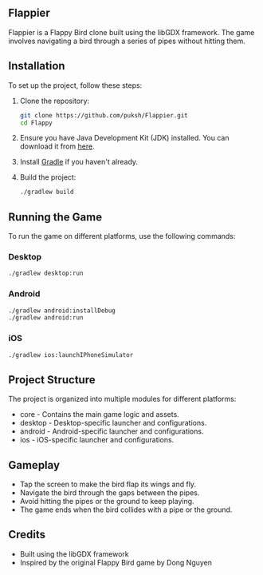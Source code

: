 ## Flappier

Flappier is a Flappy Bird clone built using the libGDX framework. The game involves navigating a bird through a series of pipes without hitting them.

## Installation

To set up the project, follow these steps:

1. Clone the repository:
    ```sh
    git clone https://github.com/puksh/Flappier.git
    cd Flappy
    ```

2. Ensure you have Java Development Kit (JDK) installed. You can download it from [here](https://www.oracle.com/java/technologies/javase-jdk11-downloads.html).

3. Install [Gradle](https://gradle.org/install/) if you haven't already.

4. Build the project:
    ```sh
    ./gradlew build
    ```

## Running the Game

To run the game on different platforms, use the following commands:

### Desktop

```sh
./gradlew desktop:run
```

### Android

```sh
./gradlew android:installDebug
./gradlew android:run
```

### iOS

```sh
./gradlew ios:launchIPhoneSimulator
```

## Project Structure

The project is organized into multiple modules for different platforms:

- core - Contains the main game logic and assets.
- desktop - Desktop-specific launcher and configurations.
- android - Android-specific launcher and configurations.
- ios - iOS-specific launcher and configurations.

## Gameplay

- Tap the screen to make the bird flap its wings and fly.
- Navigate the bird through the gaps between the pipes.
- Avoid hitting the pipes or the ground to keep playing.
- The game ends when the bird collides with a pipe or the ground.

## Credits

- Built using the libGDX framework
- Inspired by the original Flappy Bird game by Dong Nguyen
